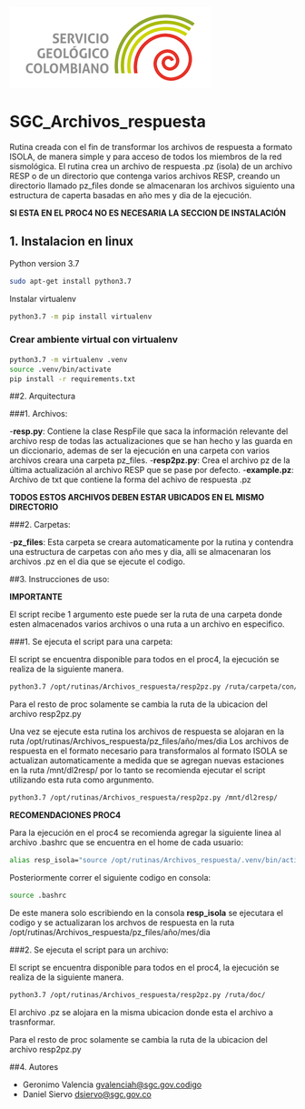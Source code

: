 ![SGC](images/logoSGC.png)<!-- .element width="700"-->

# SGC_Archivos_respuesta

Rutina creada con el fin de transformar los archivos de respuesta a formato ISOLA, de manera simple y para acceso de todos los miembros de la red sismológica.
El rutina crea un archivo de respuesta .pz (isola) de un archivo RESP o de un directorio que contenga varios archivos RESP, creando un directorio llamado pz_files donde se almacenaran los archivos siguiento una estructura de caperta basadas en año mes y dia de la ejecución.

**SI ESTA EN EL PROC4 NO ES NECESARIA LA SECCION DE INSTALACIÓN**

## 1. Instalacion en linux 

Python version 3.7 
```bash
sudo apt-get install python3.7 
```
Instalar virtualenv
```bash
python3.7 -m pip install virtualenv
```

### Crear ambiente virtual con virtualenv
```bash
python3.7 -m virtualenv .venv
source .venv/bin/activate
pip install -r requirements.txt
```
##2. Arquitectura

###1. Archivos:

-**resp.py**: Contiene la clase RespFile que saca la información relevante del archivo resp de todas las actualizaciones que se han hecho y las guarda en un diccionario, ademas de ser la ejecución en una carpeta con varios archivos creara una carpeta pz_files.
-**resp2pz.py**: Crea el archivo pz de la última actualización al archivo RESP que se pase por defecto.
-**example.pz**: Archivo de txt que contiene la forma del achivo de respuesta .pz

**TODOS ESTOS ARCHIVOS DEBEN ESTAR UBICADOS EN EL MISMO DIRECTORIO**

###2. Carpetas:

-**pz_files**: Esta carpeta se creara automaticamente por la rutina y contendra una estructura de carpetas con año mes y dia, alli se almacenaran los archivos .pz en el dia que se ejecute el codigo.


##3. Instrucciones de uso:

**IMPORTANTE**

El script recibe 1 argumento este puede ser la ruta de una carpeta donde esten almacenados varios archivos o una ruta a un archivo en especifico.

###1. Se ejecuta el script para una carpeta:

El script se encuentra disponible para todos en el proc4, la ejecución se realiza de la siguiente manera.

```bash
python3.7 /opt/rutinas/Archivos_respuesta/resp2pz.py /ruta/carpeta/con/archivos
```
Para el resto de proc solamente se cambia la ruta de la ubicacion del archivo resp2pz.py

Una vez se ejecute esta rutina los archivos de respuesta se alojaran en la ruta /opt/rutinas/Archivos_respuesta/pz_files/año/mes/dia
Los archivos de respuesta en el formato necesario para transformalos al formato ISOLA se actualizan automaticamente a medida que se agregan nuevas estaciones en la ruta /mnt/dl2resp/ por lo tanto se recomienda ejecutar el script utilizando esta ruta como argunmento.

```bash
python3.7 /opt/rutinas/Archivos_respuesta/resp2pz.py /mnt/dl2resp/
```

**RECOMENDACIONES PROC4**

Para la ejecución en el proc4 se recomienda agregar la siguiente linea al archivo .bashrc que se encuentra en el home de cada usuario:

```bash
alias resp_isola="source /opt/rutinas/Archivos_respuesta/.venv/bin/activate; python /opt/rutinas/Archivos_respuesta/resp2pz.py /mnt/dl2resp"
```
Posteriormente correr el siguiente codigo en consola:
```bash
source .bashrc
```
De este manera solo escribiendo en la consola **resp_isola** se ejecutara el codigo y se actualizaran los archvos de respuesta en la ruta /opt/rutinas/Archivos_respuesta/pz_files/año/mes/dia

###2. Se ejecuta el script para un archivo:

El script se encuentra disponible para todos en el proc4, la ejecución se realiza de la siguiente manera.
```bash
python3.7 /opt/rutinas/Archivos_respuesta/resp2pz.py /ruta/doc/
```

El archivo .pz se alojara en la misma ubicacion donde esta el archivo a trasnformar.

Para el resto de proc solamente se cambia la ruta de la ubicacion del archivo resp2pz.py


##4. Autores

- Geronimo Valencia gvalenciah@sgc.gov.codigo
- Daniel Siervo dsiervo@sgc.gov.co
